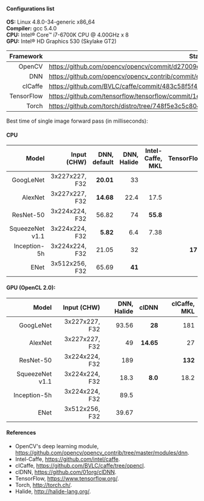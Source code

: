 #### Configurations list

**OS:** Linux 4.8.0-34-generic x86_64  
**Compiler:** gcc 5.4.0  
**CPU:** Intel&reg; Core&trade; i7-6700K CPU @ 4.00GHz x 8  
**GPU:** Intel&reg; HD Graphics 530 (Skylake GT2)

|   Framework| State                                                                                   |
|-----------:|-----------------------------------------------------------------------------------------|
|     OpenCV | https://github.com/opencv/opencv/commit/d27009c775307e18d28da430862665ef1934d400        |
|        DNN | https://github.com/opencv/opencv_contrib/commit/e551d15c2b58edce36fe5a5c23072cbe6ce74a93|
|    clCaffe | https://github.com/BVLC/caffe/commit/483c58f5f46b5959dc0a978882843713daae18f6           |
| TensorFlow | https://github.com/tensorflow/tensorflow/commit/1ec6ed51182adf8f1b03a3188c16cd8a45ca6c85|
|      Torch | https://github.com/torch/distro/tree/748f5e3c5c804eebf5715c0b47b1519d60ef4409           |

Best time of single image forward pass (in milliseconds):

#### CPU

|           Model |    Input (CHW) | DNN, default| DNN, Halide | Intel-Caffe, MKL | TensorFlow | Torch, MKL |
|----------------:|---------------:|------------:|------------:|-----------------:|-----------:|-----------:|
|       GoogLeNet | 3x227x227, F32 |   **20.01** |          33 |                  |            |            |
|         AlexNet | 3x227x227, F32 |   **14.68** |        22.4 |             17.5 |            |            |
|       ResNet-50 | 3x224x224, F32 |       56.82 |          74 |         **55.8** |            |            |
| SqueezeNet v1.1 | 3x224x224, F32 |    **5.82** |         6.4 |             7.38 |            |            |
|    Inception-5h | 3x224x224, F32 |       21.05 |          32 |                  |   **17.9** |            |
|            ENet | 3x512x256, F32 |       65.69 |      **41** |                  |            |        240 |

#### GPU (OpenCL 2.0): 

|           Model |    Input (CHW) | DNN, Halide |     clDNN | clCaffe, MKL |
|----------------:|---------------:|------------:|----------:|-------------:|
|       GoogLeNet | 3x227x227, F32 |       93.56 |    **28** |          181 |
|         AlexNet | 3x227x227, F32 |          49 | **14.65** |           27 |
|       ResNet-50 | 3x224x224, F32 |         189 |           |      **132** |
| SqueezeNet v1.1 | 3x224x224, F32 |        18.3 |   **8.0** |         18.2 |
|    Inception-5h | 3x224x224, F32 |        89.5 |           |              |
|            ENet | 3x512x256, F32 |       39.67 |           |              |

#### References
* OpenCV's deep learning module, https://github.com/opencv/opencv_contrib/tree/master/modules/dnn.
* Intel-Caffe, https://github.com/intel/caffe.
* clCaffe, https://github.com/BVLC/caffe/tree/opencl.
* clDNN, https://github.com/01org/clDNN.
* TensorFlow, https://www.tensorflow.org/.
* Torch, http://torch.ch/.
* Halide, http://halide-lang.org/.
